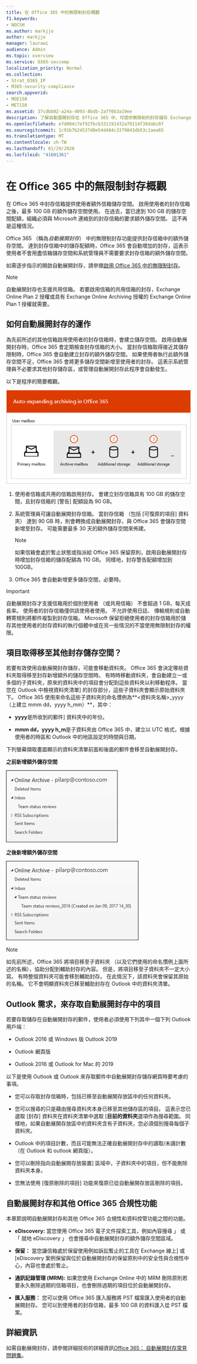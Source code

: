 ```yaml
---
title: 在 Office 365 中的無限制封存概觀
f1.keywords:
- NOCSH
ms.author: markjjo
author: markjjo
manager: laurawi
audience: Admin
ms.topic: overview
ms.service: O365-seccomp
localization_priority: Normal
ms.collection:
- Strat_O365_IP
- M365-security-compliance
search.appverid:
- MOE150
- MET150
ms.assetid: 37cdbb02-a24a-4093-8bdb-2a7f0b3a19ee
description: 了解自動展開封存在 Office 365 中，可提供無限制的封存儲存 Exchange Online 信箱。
ms.openlocfilehash: e7d004c7ef92fbcb331191432a70114f36dabc07
ms.sourcegitcommit: 1c91b7b24537d0e54d484c3379043db53c1aea65
ms.translationtype: MT
ms.contentlocale: zh-TW
ms.lasthandoff: 01/29/2020
ms.locfileid: "41601361"
---
```

# <a name="overview-of-unlimited-archiving-in-office-365"></a>在 Office 365 中的無限制封存概觀

在 Office 365 中封存信箱提供使用者額外信箱儲存空間。 啟用使用者的封存信箱之後，最多 100 GB 的額外儲存空間使用。 在過去，當已達到 100 GB 的儲存空間配額，組織必須與 Microsoft 連絡到的封存信箱的要求額外儲存空間。 這不再是這種情況。

Office 365 （稱為*自動展開封存*） 中的無限制封存功能提供封存信箱中的額外儲存空間。 達到封存信箱中的儲存配額時，Office 365 會自動增加的封存，這表示使用者不會用盡信箱儲存空間和系統管理員不需要要求封存信箱的額外儲存空間。

如需逐步指示的開啟自動展開封存，請參閱[啟用 Office 365 中的無限制封存](enable-unlimited-archiving.md)。

> [!NOTE]
> 自動展開封存也支援共用信箱。 若要啟用信箱的共用信箱的封存，Exchange Online Plan 2 授權或具有 Exchange Online Archiving 授權的 Exchange Online Plan 1 授權就需要。

## <a name="how-auto-expanding-archiving-works"></a>如何自動展開封存的運作

為先前所述的其他信箱啟用使用者的封存信箱時，會建立儲存空間。 啟用自動展開封存時，Office 365 會定期檢查封存信箱的大小。 當封存信箱取得接近其儲存限制時，Office 365 會自動建立封存的額外儲存空間。 如果使用者執行此額外儲存空間不足，Office 365 會將更多儲存空間新增至使用者的封存。 這表示系統管理員不必要求其他封存儲存區，或管理自動展開封存此程序會自動發生。

以下是程序的簡要概觀。

![自動展開封存程序概觀](media/74355385-d990-44fe-8a87-6c3639d1f63f.png)

1. 使用者信箱或共用的信箱啟用封存。 會建立封存信箱具有 100 GB 的儲存空間，且封存信箱的 [警告] 配額設為 90 GB。

2. 系統管理員可讓自動展開封存信箱。 當封存信箱 （包括 [可復原的項目] 資料夾） 達到 90 GB 時，則會轉換成自動展開封存，與 Office 365 會儲存空間新增至封存。 可能需要最多 30 天的額外儲存空間來佈建。

   > [!NOTE]
   > 如果信箱會處於暫止狀態或指派給 Office 365 保留原則，啟用自動展開封存時增加封存信箱的儲存配額為 110 GB。 同樣地，封存警告配額增加到 100GB。

3. Office 365 會自動新增更多儲存空間，必要時。

> [!IMPORTANT]
> 自動展開封存才支援信箱用於個別使用者 （或共用信箱） 不會超過 1 GB，每天成長率。 使用者的封存信箱僅供該使用者使用。 不允許使用日誌、 傳輸規則或自動轉寄規則將郵件複製到封存信箱。 Microsoft 保留拒絕使用者的封存信箱用於儲存其他使用者的封存資料的執行個體中或在另一些情況的不當使用無限制封存的權限。

## <a name="what-gets-moved-to-the-additional-archive-storage-space"></a>項目取得移至其他封存儲存空間？

若要有效使用自動展開封存儲存，可能會移動資料夾。 Office 365 會決定哪些資料夾取得移至封存新增額外的儲存空間時。 有時時移動資料夾，會自動建立一或多個的子資料夾，原來的資料夾中的項目會分配到這些資料夾以利移動程序。 當您在 Outlook 中檢視資料夾清單] 的封存部分，這些子資料夾會顯示原始資料夾下。  Office 365 使用來命名這些子資料夾的命名慣例為**\<資料夾名稱\>_yyyy （上建立 mmm dd，yyyy h_mm）**，其中：

- **yyyy**是所收到的郵件] 資料夾中的年份。

- **mmm dd，yyyy h_m**是子資料夾由 Office 365 中，建立以 UTC 格式，根據使用者的時區和 Outlook 中的地區設定的時間與日期。

下列螢幕擷取畫面顯示的資料夾清單前面和後面的郵件會移至自動展開封存。

 **之前新增額外儲存空間**

![之前已佈建自動展開封存的封存信箱的資料夾清單](media/5d6d6420-e562-4912-aaab-1c111762b3f6.png)

 **之後新增額外儲存空間**

![之後已佈建自動展開封存的封存信箱的資料夾清單](media/c03c5f51-23fa-4fc2-b887-7e7e5cce30da.png)

> [!NOTE]
> 如先前所述，Office 365 將項目移至子資料夾 （以及它們使用的命名慣例上面所述的名稱），協助分配到輔助封存的內容。 但是，將項目移至子資料夾不一定大小寫。 有時整個資料夾可能會移到輔助封存。 在此情況下，該資料夾會保留其原始的名稱。  它不會明顯資料夾已移至輔助封存在 Outlook 中的資料夾清單。

## <a name="outlook-requirements-for-accessing-items-in-an-auto-expanded-archive"></a>Outlook 需求，來存取自動展開封存中的項目

若要存取儲存在自動展開封存的郵件，使用者必須使用下列其中一個下列 Outlook 用戶端：

- Outlook 2016 或 Windows 版 Outlook 2019

- Outlook 網頁版

- Outlook 2016 或 Outlook for Mac 的 2019

以下是使用 Outlook 或 Outlook 來存取郵件中自動展開封存儲存網頁時要考慮的事項。

- 您可以存取封存信箱時，包括已移至自動展開存放區中的任何資料夾。

- 您可以搜尋的只是藉由搜尋資料夾本身已移至其他儲存區的項目。 這表示您已選取 [封存] 資料夾在資料夾清單中選取 [**目前的資料夾**選項作為搜尋範圍。 同樣地，如果自動展開存放區中的資料夾含有子資料夾，您必須個別搜尋每個子資料夾。

- Outlook 中的項目計數，而且可能無法正確自動展開封存中的讀取/未讀計數 （在 Outlook 和 outlook 網頁版）。

- 您可以刪除指向自動展開存放裝置] 區域中，子資料夾中的項目，但不能刪除資料夾本身。

- 您無法使用 [復原刪除的項目] 功能來復原已從自動展開存放區刪除的項目。

## <a name="auto-expanding-archiving-and-other-office-365-compliance-features"></a>自動展開封存和其他 Office 365 合規性功能

本章節說明自動展開封存和其他 Office 365 合規性和資料控管功能之間的功能。

- **eDiscovery:** 當您使用 Office 365 電子文件探索工具，例如內容搜尋 」 或 「 就地 eDiscovery 」 也會搜尋中自動展開封存的額外儲存空間區域。

- **保留：** 當您讓信箱處於保留使用例如訴訟暫止的工具在 Exchange 線上] 或 [eDiscovery 案例保留與位於自動展開封存的保留原則中的安全性與合規性中心，內容也會處於暫止。

- **通訊記錄管理 (MRM):** 如果您使用 Exchange Online 中的 MRM 刪除原則若要永久刪除過期的信箱項目，也會刪除過期的項目位於自動展開封存。

- **匯入服務：** 您可以使用 Office 365 匯入服務將 PST 檔案匯入使用者的自動展開封存。 您可以到使用者的封存信箱，最多 100 GB 的資料匯入從 PST 檔案。

## <a name="more-information"></a>詳細資訊

如需自動展開封存，請參閱詳細技術的詳細資訊[Office 365： 自動展開封存常見問題集](https://blogs.technet.microsoft.com/exchange/2018/04/09/office-365-auto-expanding-archives-faq/)。
